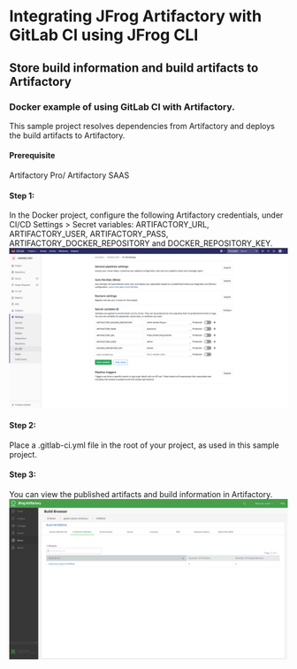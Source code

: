 # Integrating JFrog Artifactory with GitLab CI using JFrog CLI
## Store build information and build artifacts to Artifactory
### Docker example of using GitLab CI with Artifactory.
This sample project resolves dependencies from Artifactory and deploys the build artifacts to Artifactory.

#### Prerequisite
Artifactory Pro/ Artifactory SAAS

#### Step 1:
In the Docker project, configure the following Artifactory credentials, under CI/CD Settings > Secret variables: ARTIFACTORY_URL, ARTIFACTORY_USER, ARTIFACTORY_PASS, ARTIFACTORY_DOCKER_REPOSITORY and DOCKER_REPOSITORY_KEY.
![screenshot](img/Screen_Shot1.png)

#### Step 2:
Place a .gitlab-ci.yml file in the root of your project, as used in this sample project.

#### Step 3:
You can view the published artifacts and build information in Artifactory.
![screenshot](img/Screen_Shot2.png)
